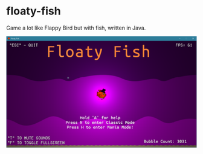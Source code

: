 # floaty-fish
Game a lot like Flappy Bird but with fish, written in Java.

<img src="screenshots/title_screen.png"
     alt="Title Screen"
     style="align='middle'" />